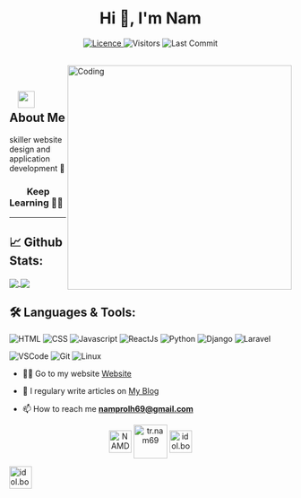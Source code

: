 <h1 align="center">Hi 👋, I'm Nam</h1>
<p align="center">
<a href="https://github.com/huynhthienthach/huynhthienthach/blob/master/LICENSE">
<img alt="Licence" src="https://img.shields.io/github/license/huynhthienthach/huynhthienthach?color=brightgreen"/>
</a>
<img alt="Visitors" src="https://komarev.com/ghpvc/?username=huynhthienthach&style=flat&labelColor=black&logo=github&label=PROFILE+VIEWS&color=29bf12"/>
<img alt="Last Commit" src="https://img.shields.io/github/last-commit/huynhthienthach/huynhthienthach?logo=markdown&label=LAST+UPDATE&color=29bf12&style=flat">
 <a href="https://github.com/huynhthienthach/huynhthienthach/actions">
  </a>
</p>
</br>
<img align="right" alt="Coding" width="400" src="https://media.giphy.com/media/Y4ak9Ki2GZCbJxAnJD/giphy.gif">
</br>

## &nbsp; &nbsp;<img src="https://media.giphy.com/media/WUlplcMpOCEmTGBtBW/giphy.gif" width="30"> **About Me**

skiller website design and application development 📲

### &nbsp; &nbsp; &nbsp; &nbsp; **Keep Learning** 👨‍🎓️️

---

## 📈 **Github Stats:**

<a href="https://github.com/trannamprolh">
<img align="center" src="https://github-readme-stats.vercel.app/api?username=trannamprolh&show_icons=true&include_all_commits=true&theme=blue-green&count_private=true">
</a>
<a href="https://github.com/trannmprolhdme-stats">
<img align="center" src="https://github-readme-stats.anuraghazra1.vercel.app/api/top-langs/?username=huynhthienthach&layout=compact&theme=blue-green" />
</a>
</br>

## 🛠️ **Languages & Tools:**

![HTML](https://img.shields.io/badge/html%20-%23E34F26.svg?&style=for-the-badge&logo=html5&logoColor=white)
![CSS](https://img.shields.io/badge/css%20-%231572B6.svg?&style=for-the-badge&logo=css3&logoColor=white)
![Javascript](https://img.shields.io/badge/-Javascript-ffb400?style=for-the-badge&logo=javascript&logoColor=ffff3f)
![ReactJs](https://img.shields.io/badge/-React-blue?style=for-the-badge&logo=react)
![Python](https://img.shields.io/badge/-Python-blue?style=for-the-badge&logo=python)
![Django](https://img.shields.io/badge/-Django-blue?style=for-the-badge&logo=django)
![Laravel](https://img.shields.io/badge/-Laravel-black?style=for-the-badge&logo=laravel)

![VSCode](https://img.shields.io/badge/-vscode-00a8e8?style=for-the-badge&logo=visual-studio-code)
![Git](https://img.shields.io/badge/git%20-%23F05033.svg?&style=for-the-badge&logo=git&logoColor=white)
![Linux](https://img.shields.io/badge/-linux-772953?style=for-the-badge&logo=linux)


- 👨‍💻 Go to my website [Website](https://cloneairbnb.anthos.vn/)

- 📝 I regulary write articles on [My Blog](https://trannam.anthos.vn/)

- 📫 How to reach me **namprolh69@gmail.com**


<p align="center">
<a href="https://web.telegram.org/#/im?p=@NAMDEPTRAI" target="blank"><img align="center" src="https://web.telegram.org/img/logo_share.png" alt="NAMDEPTRAI" height="40" width="40" /></a>
<a href="https://www.instagram.com/tr.nam69/?hl=vi" target="blank"><img align="center" src="https://miro.medium.com/max/1000/1*0b8Es3E79k9rnwK7YZLuDg.jpeg" alt="tr.nam69" height="60" width="60" /></a>
<a href="https://www.facebook.com/idol.boss.52" target="blank"><img align="center" src="https://cdn.jsdelivr.net/npm/simple-icons@3.0.1/icons/facebook.svg" alt="idol.boss.52" height="40" width="40" /></a>
</p>
<a href="https://www.linkedin.com/in/nam-deptrai-7a39791aa/" target="blank"><img align="center" src="https://i.pinimg.com/originals/ce/09/3c/ce093c7214ad357bb665cfd2f66a8b6b.png" alt="idol.boss.52" height="40" width="40" /></a>
</p>
